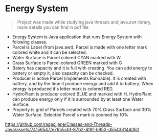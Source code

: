 # Energy System
> Project was made while studying java threads and java.awt library, more details you can find in pdf file
- Energy System is Java application that runs Energy System with folowing classes.
- Parcel is Label (from java.awt). Parcel is made with one letter mark colored white and it can be selected.
- Water Surface is Parcel colored CYAN marked with W
- Grass Surface is Parcel colored GREEN marked with G
- Batery has capacity and it is full with creating. You can add energy to battery or empty it, also capacity can be checked.
- Producer is active Parcel (implements Runnable). It is created with battery, and by the time it produce energy and add it to battery. When energy is produced it's letter mark is colored RED.
- HydroPlant is producer colored BLUE and marked with H. HydroPlant can produce energy only if it is surrounded by at least one Water Surface.
- Property is grid of Parcels created with 70% Grass Surface and 30% Water Surface. Selected Parcel's mark is zoomed by 10%

https://github.com/ragacijane/Classes-and-Threads-Java/assets/74156547/e76b5cb1-87b2-4f8f-b953-d55433144062
